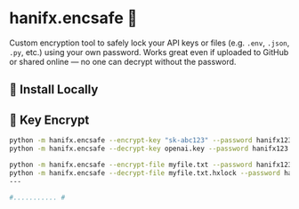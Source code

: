 # hanifx.encsafe 🔐

Custom encryption tool to safely lock your API keys or files (e.g. `.env`, `.json`, `.py`, etc.) using your own password.
Works great even if uploaded to GitHub or shared online — no one can decrypt without the password.

## 🔧 Install Locally

## 🔑 Key Encrypt

```bash
python -m hanifx.encsafe --encrypt-key "sk-abc123" --password hanifx123 --output openai.key
python -m hanifx.encsafe --decrypt-key openai.key --password hanifx123

python -m hanifx.encsafe --encrypt-file myfile.txt --password hanifx123
python -m hanifx.encsafe --decrypt-file myfile.txt.hxlock --password hanifx123 --output original.txt
---

#........... #

